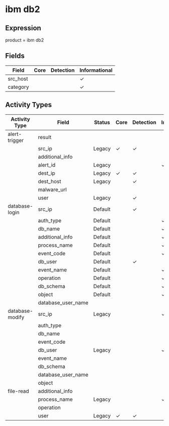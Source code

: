 ibm db2
=======

Expression
----------

product = ibm db2

Fields
------

| Field    | Core | Detection | Informational |
| -------- | ---- | --------- | ------------- |
| src_host |      |           | &#10003;      |
| category |      |           | &#10003;      |

Activity Types
--------------

| Activity Type   | Field              | Status  | Core     | Detection | Informational |
| --------------- | ------------------ | ------- | -------- | --------- | ------------- |
| alert-trigger   | result             |         |          |           |               |
|                 | src_ip             | Legacy  | &#10003; | &#10003;  |               |
|                 | additional_info    |         |          |           |               |
|                 | alert_id           | Legacy  |          |           | &#10003;      |
|                 | dest_ip            | Legacy  | &#10003; | &#10003;  |               |
|                 | dest_host          | Legacy  |          | &#10003;  |               |
|                 | malware_url        |         |          |           |               |
|                 | user               | Legacy  |          | &#10003;  |               |
| database-login  | src_ip             | Default |          | &#10003;  |               |
|                 | auth_type          | Default |          |           | &#10003;      |
|                 | db_name            | Default |          |           | &#10003;      |
|                 | additional_info    | Default |          |           | &#10003;      |
|                 | process_name       | Default |          |           | &#10003;      |
|                 | event_code         | Default |          |           | &#10003;      |
|                 | db_user            | Default |          | &#10003;  |               |
|                 | event_name         | Default |          |           | &#10003;      |
|                 | operation          | Default |          |           | &#10003;      |
|                 | db_schema          | Default |          |           | &#10003;      |
|                 | object             | Default |          |           | &#10003;      |
|                 | database_user_name |         |          |           |               |
| database-modify | src_ip             | Legacy  |          |           | &#10003;      |
|                 | auth_type          |         |          |           |               |
|                 | db_name            |         |          |           |               |
|                 | event_code         |         |          |           |               |
|                 | db_user            | Legacy  |          |           | &#10003;      |
|                 | event_name         |         |          |           |               |
|                 | db_schema          |         |          |           |               |
|                 | database_user_name |         |          |           |               |
|                 | object             |         |          |           |               |
| file-read       | additional_info    |         |          |           |               |
|                 | process_name       | Legacy  |          |           | &#10003;      |
|                 | operation          |         |          |           |               |
|                 | user               | Legacy  | &#10003; | &#10003;  |               |


